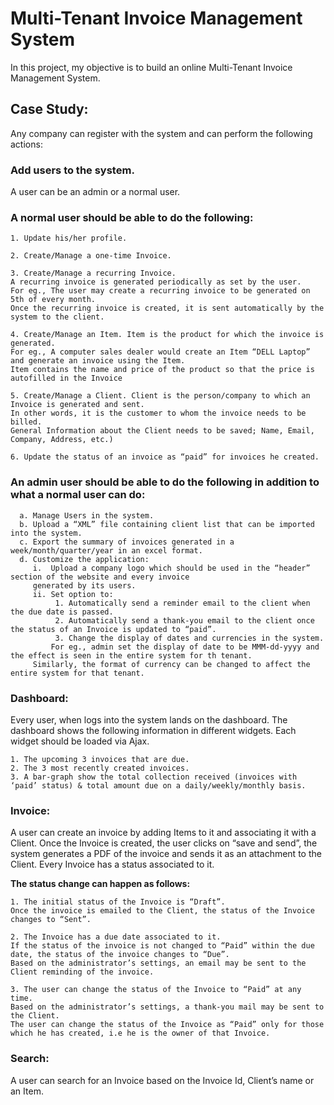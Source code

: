# Multi-Tenant Invoice Management System

In this project, my objective is to build an online Multi-Tenant Invoice Management System. 

## Case Study:
Any company can register with the system and can perform the following actions:

### Add users to the system. 
A user can be an admin or a normal user.
 
### A normal user should be able to do the following:
	1. Update his/her profile.

	2. Create/Manage a one-time Invoice.

	3. Create/Manage a recurring Invoice. 
	A recurring invoice is generated periodically as set by the user. 
	For eg., The user may create a recurring invoice to be generated on 5th of every month. 
	Once the recurring invoice is created, it is sent automatically by the system to the client.

	4. Create/Manage an Item. Item is the product for which the invoice is generated. 
	For eg., A computer sales dealer would create an Item “DELL Laptop” and generate an invoice using the Item. 
	Item contains the name and price of the product so that the price is autofilled in the Invoice

	5. Create/Manage a Client. Client is the person/company to which an Invoice is generated and sent. 
	In other words, it is the customer to whom the invoice needs to be billed. 
	General Information about the Client needs to be saved; Name, Email, Company, Address, etc.)

	6. Update the status of an invoice as “paid” for invoices he created.
 
### An admin user should be able to do the following in addition to what a normal user can do:
     
      a. Manage Users in the system.
      b. Upload a “XML” file containing client list that can be imported into the system.
      c. Export the summary of invoices generated in a week/month/quarter/year in an excel format.
      d. Customize the application:
         i.  Upload a company logo which should be used in the “header” section of the website and every invoice 
	     generated by its users.
         ii. Set option to:
              1. Automatically send a reminder email to the client when the due date is passed.
              2. Automatically send a thank-you email to the client once the status of an Invoice is updated to “paid”.
              3. Change the display of dates and currencies in the system. 
	         For eg., admin set the display of date to be MMM-dd-yyyy and the effect is seen in the entire system for th tenant. 
		 Similarly, the format of currency can be changed to affect the entire system for that tenant.
 
### Dashboard: 

Every user, when logs into the system lands on the dashboard. 
The dashboard shows the following information in different widgets. Each widget should be loaded via Ajax.

	1. The upcoming 3 invoices that are due.
	2. The 3 most recently created invoices.
	3. A bar-graph show the total collection received (invoices with ‘paid’ status) & total amount due on a daily/weekly/monthly basis.
 
### Invoice: 

A user can create an invoice by adding Items to it and associating it with a Client. 
Once the Invoice is created, the user clicks on “save and send”, the system generates a PDF of the invoice and sends it as an attachment to the Client. 
Every Invoice has a status associated to it. 

**The status change can happen as follows:**

	1. The initial status of the Invoice is “Draft”. 
	Once the invoice is emailed to the Client, the status of the Invoice changes to “Sent”.
	
	2. The Invoice has a due date associated to it. 
	If the status of the invoice is not changed to “Paid” within the due date, the status of the invoice changes to “Due”. 
	Based on the administrator’s settings, an email may be sent to the Client reminding of the invoice.
	
	3. The user can change the status of the Invoice to “Paid” at any time. 
	Based on the administrator’s settings, a thank-you mail may be sent to the Client. 
	The user can change the status of the Invoice as “Paid” only for those which he has created, i.e he is the owner of that Invoice.
 
### Search: 
A user can search for an Invoice based on the Invoice Id, Client’s name or an Item.
